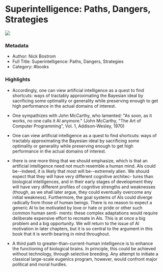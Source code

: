 # Superintelligence: Paths, Dangers, Strategies

![](https://images-na.ssl-images-amazon.com/images/I/91IM+9uzq7L.jpg)

### Metadata

- Author: Nick Bostrom
- Full Title: Superintelligence: Paths, Dangers, Strategies
- Category: #books

### Highlights

- Accordingly, one can view artificial intelligence as a quest to find shortcuts: ways of tractably approximating the Bayesian ideal by sacrificing some optimality or generality while preserving enough to get high performance in the actual domains of interest.

- One sympathizes with John McCarthy, who lamented: "As soon, as it works, no one calls it Al anymore." (John McCarthy, "The Art of Computer Programming", Vol. 1, Addison-Wesley, 1970)

- One can view artificial intelligence as a quest to find shortcuts: ways of tractably approximating the Bayesian ideal by sacrificing some optimality or generality while preserving enough to get high performance in the actual domains of interest.

- there is one more thing that we should emphasize, which is that an artificial intelligence need not much resemble a human mind. Als could be--indeed, it is likely that most will be--extremely alien. We should expect that they will have very different cognitive architec- tures than biological intelligences, and in their early stages of development they will have very different profiles of cognitive strengths and weaknesses (though, as we shall later argue, they could eventually overcome any initial weakness). Furthermore, the goal systems of Als could diverge radically from those of human beings. There is no reason to expect a generic Al to be motivated by love or hate or pride or other such common human senti- ments: these complex adaptations would require deliberate expensive effort to recreate in Als. This is at once a big problem and a big opportunity. We will return to the issue of AI motivation in later chapters, but it is so central to the argument in this book that it is worth bearing in mind throughout.

- A third path to greater-than-current-human intelligence is to enhance the functioning of biological brains. In principle, this could be achieved without technology, through selective breeding. Any attempt to initiate a classical large-scale eugenics program, however, would confront major political and moral hurdles.

